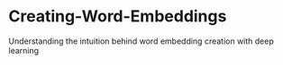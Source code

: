 # Creating-Word-Embeddings
Understanding the intuition behind word embedding creation with deep learning
